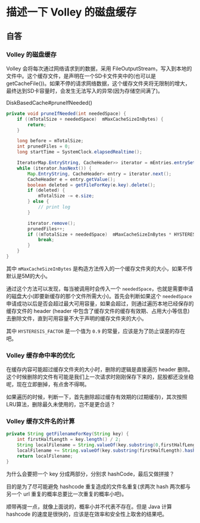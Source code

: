 
# 描述一下 Volley 的磁盘缓存

## 自答

### Volley 的磁盘缓存

Volley 会将每次通过网络请求到的数据，采用 FileOutputStream，写入到本地的文件中。这个缓存文件，是声明在一个SD卡文件夹中的(也可以是getCacheFile())。如果不停的请求网络数据，这个缓存文件夹将无限制的增大，最终达到SD卡容量时，会发生无法写入的异常(因为存储空间满了)。

DiskBasedCache#pruneIfNeeded()

```java
private void pruneIfNeeded(int neededSpace) {
    if ((mTotalSize + neededSpace)  mMaxCacheSizeInBytes) {
        return;
    }

    long before = mTotalSize;
    int prunedFiles = 0;
    long startTime = SystemClock.elapsedRealtime();

    IteratorMap.EntryString, CacheHeader>> iterator = mEntries.entrySet().iterator();
    while (iterator.hasNext()) {
        Map.EntryString, CacheHeader> entry = iterator.next();
        CacheHeader e = entry.getValue();
        boolean deleted = getFileForKey(e.key).delete();
        if (deleted) {
            mTotalSize -= e.size;
        } else {
            // print log
        }

        iterator.remove();
        prunedFiles++;
        if ((mTotalSize + neededSpace)  mMaxCacheSizeInBytes * HYSTERESIS_FACTOR) {
            break;
        }
    }
}
```

其中 `mMaxCacheSizeInBytes` 是构造方法传入的一个缓存文件夹的大小，如果不传默认是5M的大小。

通过这个方法可以发现，每当被调用时会传入一个 `neededSpace`，也就是需要申请的磁盘大小(即要新缓存的那个文件所需大小)。首先会判断如果这个 `neededSpace` 申请成功以后是否会超过最大可用容量，如果会超过，则通过遍历本地已经保存的缓存文件的 header (header 中包含了缓存文件的缓存有效期、占用大小等信息)去删除文件，直到可用容量不大于声明的缓存文件夹的大小。

其中 `HYSTERESIS_FACTOR` 是一个值为 `0.9` 的常量，应该是为了防止误差的存在吧。


### Volley 缓存命中率的优化

在缓存内容可能超过缓存文件夹的大小时，删除的逻辑是直接遍历 header 删除。这个时候删除的文件有可能是我们上一次请求时刚刚保存下来的，屁股都还没坐稳呢，现在立即删掉，有点舍不得啊。

如果遍历的时候，判断一下，首先删除超过缓存有效期的(过期缓存)，其次按照LRU算法，删除最久未使用的，岂不是更合适？


### Volley 缓存文件名的计算

```java
private String getFilenameForKey(String key) {
    int firstHalfLength = key.length() / 2;
    String localFilename = String.valueOf(key.substring(0,firstHalfLength).hashCode());
    localFilename += String.valueOf(key.substring(firstHalfLength).hashCode());
    return localFilename;
}
```

为什么会要把一个 key 分成两部分，分别求 hashCode，最后又做拼接？

目的是为了尽可能避免 hashcode 重复造成的文件名重复(求两次 hash 两次都与另一个 url 重复的概率总要比一次重复的概率小吧)。

顺带再提一点，就像上面说的，概率小并不代表不存在。但是 Java 计算 hashcode 的速度是很快的，应该是在效率和安全性上取舍的结果吧。